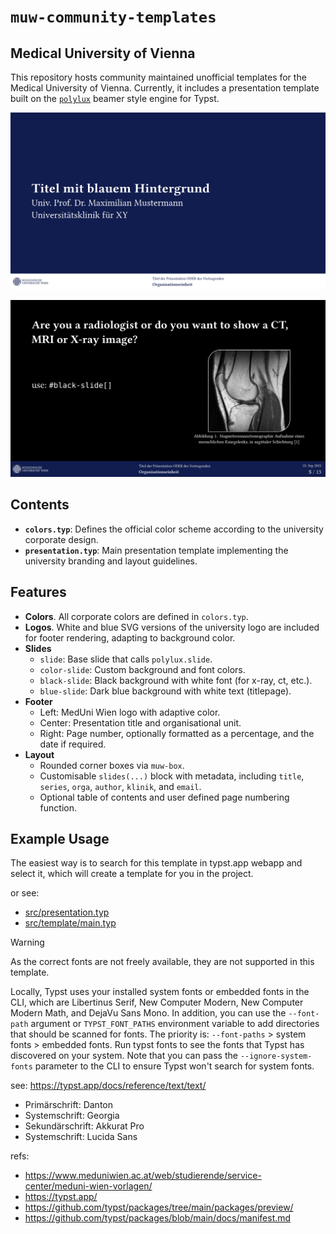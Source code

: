 # `muw-community-templates`
## Medical University of Vienna

This repository hosts community maintained unofficial templates for the Medical University of Vienna. Currently, it includes a presentation template built on the [`polylux`](https://typst.app/universe/package/polylux/) beamer style engine for Typst.

![thumbnail.png](thumbnail.png)

![thumbnail-p5.png](./thumbnail-p5.png)

## Contents

* **`colors.typ`**: Defines the official color scheme according to the university corporate design.
* **`presentation.typ`**: Main presentation template implementing the university branding and layout guidelines.

## Features

* **Colors**. All corporate colors are defined in `colors.typ`.
* **Logos**. White and blue SVG versions of the university logo are included for footer rendering, adapting to background color.
* **Slides**  
  * `slide`: Base slide that calls `polylux.slide`.  
  * `color-slide`: Custom background and font colors.  
  * `black-slide`: Black background with white font (for x-ray, ct, etc.).  
  * `blue-slide`: Dark blue background with white text (titlepage).  
* **Footer**  
  * Left: MedUni Wien logo with adaptive color.  
  * Center: Presentation title and organisational unit.  
  * Right: Page number, optionally formatted as a percentage, and the date if required.  
* **Layout**  
  * Rounded corner boxes via `muw-box`.  
  * Customisable `slides(...)` block with metadata, including `title`, `series`, `orga`, `author`, `klinik`, and `email`.  
  * Optional table of contents and user defined page numbering function.  

## Example Usage

The easiest way is to search for this template in typst.app webapp and select it,
which will create a template for you in the project.

or see:
- [src/presentation.typ](./src/presentation.typ)
- [src/template/main.typ](./src/template/main.typ)


> [!WARNING]
>
> As the correct fonts are not freely available, they are not supported in this template.
>
> Locally, Typst uses your installed system fonts or embedded fonts in the CLI, which are Libertinus Serif, New Computer Modern,
> New Computer Modern Math, and DejaVu Sans Mono. In addition, you can use the `--font-path` argument or `TYPST_FONT_PATHS` environment
> variable to add directories that should be scanned for fonts. The priority is: `--font-paths` > system fonts > embedded fonts.
> Run typst fonts to see the fonts that Typst has discovered on your system. Note that you can pass the `--ignore-system-fonts` parameter
> to the CLI to ensure Typst won't search for system fonts.
>
> see: https://typst.app/docs/reference/text/text/
>
>
> - Primärschrift: Danton
> - Systemschrift: Georgia
> - Sekundärschrift: Akkurat Pro
> - Systemschrift: Lucida Sans
>


refs:
- https://www.meduniwien.ac.at/web/studierende/service-center/meduni-wien-vorlagen/
- https://typst.app/
- https://github.com/typst/packages/tree/main/packages/preview/
- https://github.com/typst/packages/blob/main/docs/manifest.md

